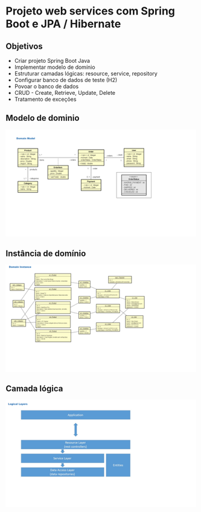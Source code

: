 # Projeto web services com Spring Boot e JPA / Hibernate 

## Objetivos 

- Criar projeto Spring Boot Java 
- Implementar modelo de domínio 
- Estruturar camadas lógicas: resource, service, repository 
- Configurar banco de dados de teste (H2) 
- Povoar o banco de dados 
- CRUD - Create, Retrieve, Update, Delete 
- Tratamento de exceções

## Modelo de dominio 
![](https://github.com/rafaelribeirowt/WorkShop-SpringBoot3-jpa/blob/main/domain%20Model.png)

## Instância de domínio
![](https://github.com/rafaelribeirowt/WorkShop-SpringBoot3-jpa/blob/main/domain%20Instance.png)

## Camada lógica
![](https://github.com/rafaelribeirowt/WorkShop-SpringBoot3-jpa/blob/main/logical%20layers.png)
